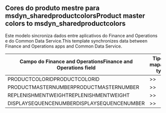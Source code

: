 ## <a name="product-master-colors-to-msdyn_sharedproductcolors"></a><span data-ttu-id="defff-101">Cores do produto mestre para msdyn_sharedproductcolors</span><span class="sxs-lookup"><span data-stu-id="defff-101">Product master colors to msdyn_sharedproductcolors</span></span>

<span data-ttu-id="defff-102">Este modelo sincroniza dados entre aplicativos do Finance and Operations e do Common Data Service.</span><span class="sxs-lookup"><span data-stu-id="defff-102">This template synchronizes data between Finance and Operations apps and Common Data Service.</span></span>

<span data-ttu-id="defff-103">Campo do Finance and Operations</span><span class="sxs-lookup"><span data-stu-id="defff-103">Finance and Operations field</span></span> | <span data-ttu-id="defff-104">Tipo de mapa</span><span class="sxs-lookup"><span data-stu-id="defff-104">Map type</span></span> | <span data-ttu-id="defff-105">Outro campo Dynamics 365</span><span class="sxs-lookup"><span data-stu-id="defff-105">Other Dynamics 365 field</span></span> | <span data-ttu-id="defff-106">Valor padrão</span><span class="sxs-lookup"><span data-stu-id="defff-106">Default value</span></span>
---|---|---|---
<span data-ttu-id="defff-107">PRODUCTCOLORID</span><span class="sxs-lookup"><span data-stu-id="defff-107">PRODUCTCOLORID</span></span> | >> | <span data-ttu-id="defff-108">msdyn_productcolor.msdyn_productcolorname</span><span class="sxs-lookup"><span data-stu-id="defff-108">msdyn_productcolor.msdyn_productcolorname</span></span> | 
<span data-ttu-id="defff-109">PRODUCTMASTERNUMBER</span><span class="sxs-lookup"><span data-stu-id="defff-109">PRODUCTMASTERNUMBER</span></span> | >> | <span data-ttu-id="defff-110">msdyn_globalproduct.msdyn_productnumber</span><span class="sxs-lookup"><span data-stu-id="defff-110">msdyn_globalproduct.msdyn_productnumber</span></span> | 
<span data-ttu-id="defff-111">REPLENISHMENTWEIGHT</span><span class="sxs-lookup"><span data-stu-id="defff-111">REPLENISHMENTWEIGHT</span></span> | >> | <span data-ttu-id="defff-112">msdyn_replenishmentweight</span><span class="sxs-lookup"><span data-stu-id="defff-112">msdyn_replenishmentweight</span></span> | 
<span data-ttu-id="defff-113">DISPLAYSEQUENCENUMBER</span><span class="sxs-lookup"><span data-stu-id="defff-113">DISPLAYSEQUENCENUMBER</span></span> | >> | <span data-ttu-id="defff-114">msdyn_displaysequencenumber</span><span class="sxs-lookup"><span data-stu-id="defff-114">msdyn_displaysequencenumber</span></span> | 
